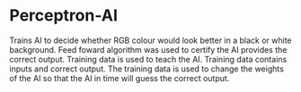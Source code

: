 # Perceptron-AI

Trains AI to decide whether RGB colour would look better in a black or white background. Feed foward algorithm was used to certify the AI provides the correct output. Training data is used to teach the AI. Training data contains inputs and correct output. The training data is used to change the weights of the AI so that the AI in time will guess the correct output.

